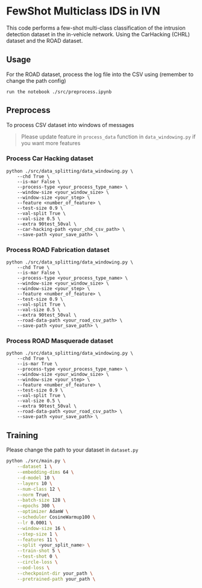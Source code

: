 # FewShot Multiclass IDS in IVN

This code performs a few-shot multi-class classification of the intrusion detection dataset in the in-vehicle network. Using the CarHacking (CHRL) dataset and the ROAD dataset.

## Usage

For the ROAD dataset, process the log file into the CSV using (remember to change the path config)

```
run the notebook ./src/preprocess.ipynb
```

## Preprocess

To process CSV dataset into windows of messages

> Please update feature in `process_data` function in `data_windowing.py` if you want more features

### Process Car Hacking dataset

```
python ./src/data_splitting/data_windowing.py \
    --chd True \
    --is-mar False \
    --process-type <your_process_type_name> \
    --window-size <your_window_size> \
    --window-size <your_step> \
    --feature <number_of_feature> \
    --test-size 0.9 \
    --val-split True \
    --val-size 0.5 \
    --extra 90test_50val \
    --car-hacking-path <your_chd_csv_path> \
    --save-path <your_save_path> \
```

### Process ROAD Fabrication dataset

```
python ./src/data_splitting/data_windowing.py \
    --chd True \
    --is-mar False \
    --process-type <your_process_type_name> \
    --window-size <your_window_size> \
    --window-size <your_step> \
    --feature <number_of_feature> \
    --test-size 0.9 \
    --val-split True \
    --val-size 0.5 \
    --extra 90test_50val \
    --road-data-path <your_road_csv_path> \
    --save-path <your_save_path> \
```

### Process ROAD Masquerade dataset

```
python ./src/data_splitting/data_windowing.py \
    --chd True \
    --is-mar True \
    --process-type <your_process_type_name> \
    --window-size <your_window_size> \
    --window-size <your_step> \
    --feature <number_of_feature> \
    --test-size 0.9 \
    --val-split True \
    --val-size 0.5 \
    --extra 90test_50val \
    --road-data-path <your_road_csv_path> \
    --save-path <your_save_path> \
```

## Training

Please change the path to your dataset in `dataset.py`

```bash
python ./src/main.py \
    --dataset 1 \
    --embedding-dims 64 \
    --d-model 10 \
    --layers 10 \
    --num-class 12 \
    --norm True\
    --batch-size 128 \
    --epochs 300 \
    --optimizer AdamW \
    --scheduler CosineWarmup100 \
    --lr 0.0001 \
    --window-size 16 \
    --step-size 1 \
    --features 11 \
    --split <your_split_name> \
    --train-shot 5 \
    --test-shot 0 \
    --circle-loss \
    --ood-loss \
    --checkpoint-dir your_path \
    --pretrained-path your_path \
```
